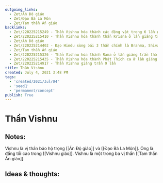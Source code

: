 ```yaml
---
outgoing_links:
  - Zet/Ấn Độ giáo
  - Zet/Đạo Bà La Môn
  - Zet/Tam thần Ấn giáo
backlinks:
  - Zet/220225215249 - Thần Vishnu hóa thành các động vật trong 6 lần giáng trần đầu tiên
  - Zet/220225215410 - Thần Vishnu hóa thành thần Krisna ở lần giáng trần thứ 8
  - Zet/Ấn Độ giáo
  - Zet/220225214402 - Đạo Hindu sùng bái 3 thần chính là Brahma, Shiva, Vishnu
  - Zet/Tam thần Ấn giáo
  - Zet/220225215326 - Thần Vishnu hóa thành Rama ở lần giáng trần thứ 7
  - Zet/220225215435 - Thần Vishnu hóa thành Phật Thích ca ở lần giáng trần thứ 9
  - Zet/220225214917 - Thần Vishnu giáng trần 9 lần
title: Thần Vishnu
created: July 4, 2021 3:48 PM
tags:
  - 'created/2021/Jul/04'
  - 'seed🥜'
  - 'permanent/concept'
publish: True
---
```

# Thần Vishnu

## Notes:
Vishnu là vị thần bảo hộ trọng [[Ấn Độ giáo]] và [[Đạo Bà La Môn]]. Ông là đấng tối cao trong [[Vishnu giáo]]. Vishnu là một trong ba vị thần [[Tam thần Ấn giáo]].

## Ideas & thoughts:
